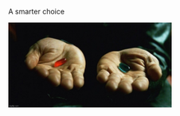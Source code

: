A smarter choice

<img
  src="slides/vue-slots/images/meme-red-blue-pill.jpeg"
  title="Meme Red Blue pill"
  width="65%"
/>


<aside class="notes">
</aside>

